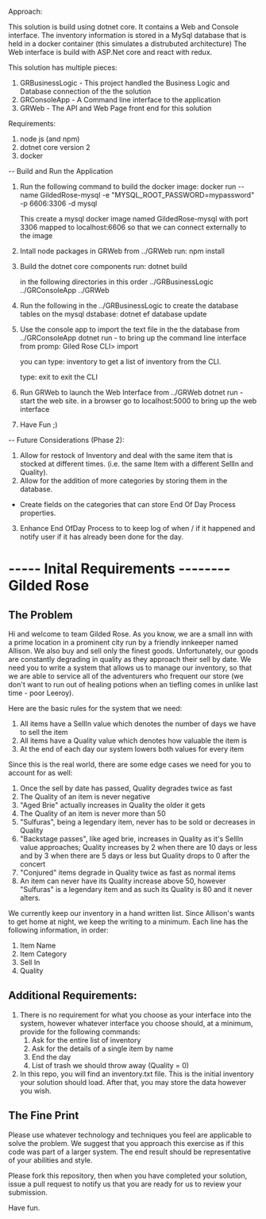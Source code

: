 Approach:

This solution is build using dotnet core.  It contains a Web and Console interface.
The inventory information is stored in a MySql database that is held in a docker container 
(this simulates a distrubuted architecture)
The Web interface is build with ASP.Net core and react with redux.


This solution has multiple pieces:
1. GRBusinessLogic - This project handled the Business Logic and Database connection of the the solution
2. GRConsoleApp - A Command line interface to the application
2. GRWeb - The API and Web Page front end for this solution 

Requirements:
1. node js (and npm)
2. dotnet core version 2
3. docker

-- Build and Run the Application
1. Run the following command to build the docker image:
	docker run --name GildedRose-mysql -e "MYSQL_ROOT_PASSWORD=mypassword" -p 6606:3306 -d mysql
	 
	This create a mysql docker image named GildedRose-mysql with port 3306 mapped to localhost:6606 so
	that we can connect externally to the image

2. Intall node packages in GRWeb
	from ../GRWeb run:
	 npm install 

3. Build the dotnet core components 
	run:
	 dotnet build 
	 
	 in the following directories in this order
	../GRBusinessLogic
	../GRConsoleApp
	../GRWeb

4. Run the following in the ../GRBusinessLogic to create the database tables on the mysql dstabase:
	dotnet ef database update
	 
5. Use the console app to import the text file in the the database
   	from ../GRConsoleApp
   	dotnet run - to bring up the command line interface
   	from promp: Giled Rose CLI>
	import 

	you can type: 
	inventory 
	to get a list of inventory from the CLI.

	type: 
	exit 
	to exit the CLI

6. Run GRWeb to launch the Web Interface
	from ../GRWeb
	dotnet run - start the web site.
	in a browser go to localhost:5000 to bring up the web interface 
	
7. Have Fun ;)


-- Future Considerations (Phase 2):
1. Allow for restock of Inventory and deal with the same item that is stocked at different times. (i.e. the same Item with a different SellIn and Quality).
2. Allow for the addition of more categories by storing them in the database.
  - Create fields on the categories that can store End Of Day Process properties. 
3. Enhance End OfDay Process to to keep log of when / if it happened and notify user if it has already been done for the day.



----- Inital Requirements --------
Gilded Rose
==========================
The Problem
-------------------------
Hi and welcome to team Gilded Rose. As you know, we are a small inn with a prime location in a prominent city run by a friendly innkeeper named Allison. We also buy and sell only the finest goods. Unfortunately, our goods are constantly degrading in quality as they approach their sell by date. We need you to write a system that allows us to manage our inventory, so that we are able to service all of the adventurers who frequent our store (we don't want to run out of healing potions when an tiefling comes in unlike last time - poor Leeroy).

Here are the basic rules for the system that we need:

1. All items have a SellIn value which denotes the number of days we have to sell the item
2. All items have a Quality value which denotes how valuable the item is
3. At the end of each day our system lowers both values for every item

Since this is the real world, there are some edge cases we need for you to account for as well:

1. Once the sell by date has passed, Quality degrades twice as fast
2. The Quality of an item is never negative
3. "Aged Brie" actually increases in Quality the older it gets
4. The Quality of an item is never more than 50
5. "Sulfuras", being a legendary item, never has to be sold or decreases in Quality
6. "Backstage passes", like aged brie, increases in Quality as it's SellIn value approaches; Quality increases by 2 when there are 10 days or less and by 3 when there are 5 days or less but Quality drops to 0 after the concert
7. "Conjured" items degrade in Quality twice as fast as normal items
8. An item can never have its Quality increase above 50, however "Sulfuras" is a legendary item and as such its Quality is 80 and it never alters.

We currently keep our inventory in a hand written list. Since Allison's wants to get home at night, we keep the writing to a minimum. Each line has the following information, in order:

1. Item Name
2. Item Category
3. Sell In
4. Quality

Additional Requirements:
-------------------------
1. There is no requirement for what you choose as your interface into the system, however whatever interface you choose should, at a minimum, provide for the following commands:
	1. Ask for the entire list of inventory
	2. Ask for the details of a single item by name
	3. End the day
	4. List of trash we should throw away (Quality = 0)
2. In this repo, you will find an inventory.txt file. This is the initial inventory your solution should load. After that, you may store the data however you wish.


The Fine Print
-------------------------
Please use whatever technology and techniques you feel are applicable to solve the problem. We suggest that you approach this exercise as if this code was part of a larger system. The end result should be representative of your abilities and style.

Please fork this repository, then when you have completed your solution, issue a pull request to notify us that you are ready for us to review your submission.

Have fun.
